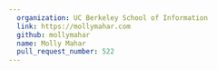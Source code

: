 ```yaml
---
  organization: UC Berkeley School of Information
  link: https://mollymahar.com
  github: mollymahar
  name: Molly Mahar
  pull_request_number: 522
---
```

